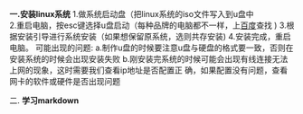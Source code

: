 **一.安装linux系统**
    1.做系统启动盘（把linux系统的iso文件写入到u盘中  
    2.重启电脑，按esc键选择u盘启动（每种品牌的电脑都不一样，上[百度](http://baidu.com)查找  )
    3.根据安装引导进行系统安装（如果想保留原系统，选则共存安装)
    4.安装完成，重启电脑。
    可能出现的问题:
        a.制作u盘的时候要注意u盘与硬盘的格式要一致，否则在安装系统的时候会出现安装失败 
        b.刚安装完系统的时候可能会出现有线连接无法上网的现象，这时需要我们查看ip地址是否配置正
          确，如果配置没有问题，查看网卡的软件或硬件是否出现问题 

二.   **学习markdown**
